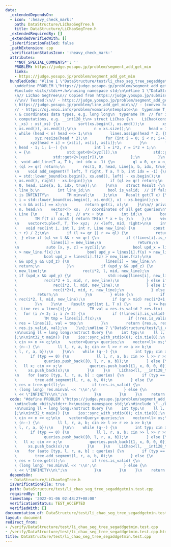 ```yaml
---
data:
  _extendedDependsOn:
  - icon: ':heavy_check_mark:'
    path: DataStructure/LiChaoSegTree.h
    title: DataStructure/LiChaoSegTree.h
  _extendedRequiredBy: []
  _extendedVerifiedWith: []
  _isVerificationFailed: false
  _pathExtension: cpp
  _verificationStatusIcon: ':heavy_check_mark:'
  attributes:
    '*NOT_SPECIAL_COMMENTS*': ''
    PROBLEM: https://judge.yosupo.jp/problem/segment_add_get_min
    links:
    - https://judge.yosupo.jp/problem/segment_add_get_min
  bundledCode: "#line 1 \"DataStructure/test/li_chao_seg_tree_segaddgetmin.test.cpp\"\
    \n#define PROBLEM \"https://judge.yosupo.jp/problem/segment_add_get_min\"\n\n\
    #include <bits/stdc++.h>\nusing namespace std;\n\n#line 1 \"DataStructure/LiChaoSegTree.h\"\
    \n// LiChao SegTree\n// Copied from https://judge.yosupo.jp/submission/60250\n\
    //\n// Tested:\n// - https://judge.yosupo.jp/problem/segment_add_get_min\n// -\
    \ https://judge.yosupo.jp/problem/line_add_get_min\n// - (convex hull trick) https://oj.vnoi.info/problem/vmpizza\n\
    // - https://oj.vnoi.info/problem/vomario\ntemplate<\n  typename T,  // for segment\
    \ & coordinates data types, e.g. long long\n  typename TM  // for intermediate\
    \ computations, e.g. __int128_t\n> struct LiChao {\n    LiChao(const vector<T>&\
    \ _xs) : xs(_xs) {\n        sort(xs.begin(), xs.end());\n        xs.erase(unique(xs.begin(),\
    \ xs.end()), xs.end());\n\n        n = xs.size();\n        head = 1;\n       \
    \ while (head < n) head <<= 1;\n\n        lines.assign(head * 2, {0, 0, -1, false});\n\
    \        xyz.resize(head * 2);\n        for (int i = 0; i < n; i++) {\n      \
    \      xyz[head + i] = {xs[i], xs[i], xs[i]};\n        }\n        for (int i =\
    \ head - 1; i; i--) {\n            int l = i*2, r = i*2 + 1;\n            xyz[i]\
    \ = {\n                std::get<0>(xyz[l]),\n                std::get<0>(xyz[r]),\n\
    \                std::get<2>(xyz[r]),\n            };\n        }\n    }\n\n  \
    \  void add_line(T a, T b, int idx = -1) {\n        ql = 0, qr = n;\n        if\
    \ (ql >= qr) return;\n        rec(1, 0, head, Line{a, b, idx, true});\n    }\n\
    \n    void add_segment(T left, T right, T a, T b, int idx = -1) {\n        ql\
    \ = std::lower_bound(xs.begin(), xs.end(), left) - xs.begin();\n        qr = std::lower_bound(xs.begin(),\
    \ xs.end(), right) - xs.begin();\n        if (ql >= qr) return;\n        rec(1,\
    \ 0, head, Line{a, b, idx, true});\n    }\n\n    struct Result {\n        T line_a,\
    \ line_b;\n        int line_id;\n        bool is_valid;  // if false -> result\
    \ is INFINITY\n        TM minval;\n    };\n\n    Result get(T x) {\n        int\
    \ i = std::lower_bound(xs.begin(), xs.end(), x) - xs.begin();\n        assert(i\
    \ < n && xs[i] == x);\n        return get(i, x);\n    }\n\n// private:\n    int\
    \ n, head;\n    vector<T> xs;  // coordinates of all get queries\n\n    struct\
    \ Line {\n        T a, b;  // a*x + b\n        int id;\n        bool is_valid;\n\
    \        TM f(T x) const { return TM(a) * x + b; }\n    };\n    vector<Line> lines;\n\
    \n    vector<tuple<T, T, T>> xyz;  // <left, mid, right>\n\n    int ql, qr;\n\
    \    void rec(int i, int l, int r, Line new_line) {\n        const int mid = (l\
    \ + r) / 2;\n\n        if (l >= qr || r <= ql) {\n            return;\n      \
    \  } else if (ql <= l && r <= qr) {\n            if (!lines[i].is_valid) {\n \
    \               lines[i] = new_line;\n                return;\n            }\n\
    \n            auto [x, y, z] = xyz[i];\n            bool upd_x = lines[i].f(x)\
    \ > new_line.f(x);\n            bool upd_y = lines[i].f(y) > new_line.f(y);\n\
    \            bool upd_z = lines[i].f(z) > new_line.f(z);\n\n            if (upd_x\
    \ && upd_y && upd_z) {\n                lines[i] = new_line;\n               \
    \ return;\n            }\n            if (upd_y && upd_z) {\n                std::swap(lines[i],\
    \ new_line);\n                rec(i*2, l, mid, new_line);\n            } else\
    \ if (upd_x && upd_y) {\n                std::swap(lines[i], new_line);\n    \
    \            rec(i*2 + 1, mid, r, new_line);\n            } else if (upd_x) {\n\
    \                rec(i*2, l, mid, new_line);\n            } else if (upd_z) {\n\
    \                rec(i*2+1, mid, r, new_line);\n            } else {\n       \
    \         return;\n            }\n        } else {\n            if (ql < mid)\
    \ rec(i*2, l, mid, new_line);\n            if (qr > mid) rec(i*2+1, mid, r, new_line);\n\
    \        }\n    }\n\n    Result get(int i, T x) {\n        i += head;\n      \
    \  Line res = lines[i];\n        TM val = res.is_valid ? res.f(x) : 0;\n     \
    \   for (i /= 2; i; i /= 2) {\n            if (!lines[i].is_valid) continue;\n\
    \            TM tmp = lines[i].f(x);\n            if (!res.is_valid || tmp < val)\
    \ res = lines[i], val = tmp;\n        }\n        return {res.a, res.b, res.id,\
    \ res.is_valid, val};\n    }\n};\n#line 7 \"DataStructure/test/li_chao_seg_tree_segaddgetmin.test.cpp\"\
    \n\nusing ll = long long;\nstruct Query {\n    int typ;\n    ll l, r, a, b;\n\
    };\n\nint32_t main() {\n    ios::sync_with_stdio(0); cin.tie(0);\n    int n, q;\
    \ cin >> n >> q;\n\n    vector<Query> queries;\n    vector<ll> xs;\n\n    while\
    \ (n--) {\n        ll l, r, a, b; cin >> l >> r >> a >> b;\n        queries.push_back({0,\
    \ l, r, a, b});\n    }\n\n    while (q--) {\n        int typ; cin >> typ;\n  \
    \      if (typ == 0) {\n            ll l, r, a, b; cin >> l >> r >> a >> b;\n\
    \            queries.push_back({0, l, r, a, b});\n        } else {\n         \
    \   ll x; cin >> x;\n            queries.push_back({1, x, 0, 0, 0});\n       \
    \     xs.push_back(x);\n        }\n    }\n    LiChao<ll, __int128_t> tree(xs);\n\
    \n    for (auto [typ, l, r, a, b] : queries) {\n        if (typ == 0) {\n    \
    \        tree.add_segment(l, r, a, b, 0);\n        } else {\n            auto\
    \ res = tree.get(l);\n            if (res.is_valid) {\n                cout <<\
    \ (long long) res.minval << '\\n';\n            } else {\n                cout\
    \ << \"INFINITY\\n\";\n            }\n        }\n    }\n    return 0;\n}\n"
  code: "#define PROBLEM \"https://judge.yosupo.jp/problem/segment_add_get_min\"\n\
    \n#include <bits/stdc++.h>\nusing namespace std;\n\n#include \"../LiChaoSegTree.h\"\
    \n\nusing ll = long long;\nstruct Query {\n    int typ;\n    ll l, r, a, b;\n\
    };\n\nint32_t main() {\n    ios::sync_with_stdio(0); cin.tie(0);\n    int n, q;\
    \ cin >> n >> q;\n\n    vector<Query> queries;\n    vector<ll> xs;\n\n    while\
    \ (n--) {\n        ll l, r, a, b; cin >> l >> r >> a >> b;\n        queries.push_back({0,\
    \ l, r, a, b});\n    }\n\n    while (q--) {\n        int typ; cin >> typ;\n  \
    \      if (typ == 0) {\n            ll l, r, a, b; cin >> l >> r >> a >> b;\n\
    \            queries.push_back({0, l, r, a, b});\n        } else {\n         \
    \   ll x; cin >> x;\n            queries.push_back({1, x, 0, 0, 0});\n       \
    \     xs.push_back(x);\n        }\n    }\n    LiChao<ll, __int128_t> tree(xs);\n\
    \n    for (auto [typ, l, r, a, b] : queries) {\n        if (typ == 0) {\n    \
    \        tree.add_segment(l, r, a, b, 0);\n        } else {\n            auto\
    \ res = tree.get(l);\n            if (res.is_valid) {\n                cout <<\
    \ (long long) res.minval << '\\n';\n            } else {\n                cout\
    \ << \"INFINITY\\n\";\n            }\n        }\n    }\n    return 0;\n}\n"
  dependsOn:
  - DataStructure/LiChaoSegTree.h
  isVerificationFile: true
  path: DataStructure/test/li_chao_seg_tree_segaddgetmin.test.cpp
  requiredBy: []
  timestamp: '2022-01-06 02:48:27+08:00'
  verificationStatus: TEST_ACCEPTED
  verifiedWith: []
documentation_of: DataStructure/test/li_chao_seg_tree_segaddgetmin.test.cpp
layout: document
redirect_from:
- /verify/DataStructure/test/li_chao_seg_tree_segaddgetmin.test.cpp
- /verify/DataStructure/test/li_chao_seg_tree_segaddgetmin.test.cpp.html
title: DataStructure/test/li_chao_seg_tree_segaddgetmin.test.cpp
---
```

